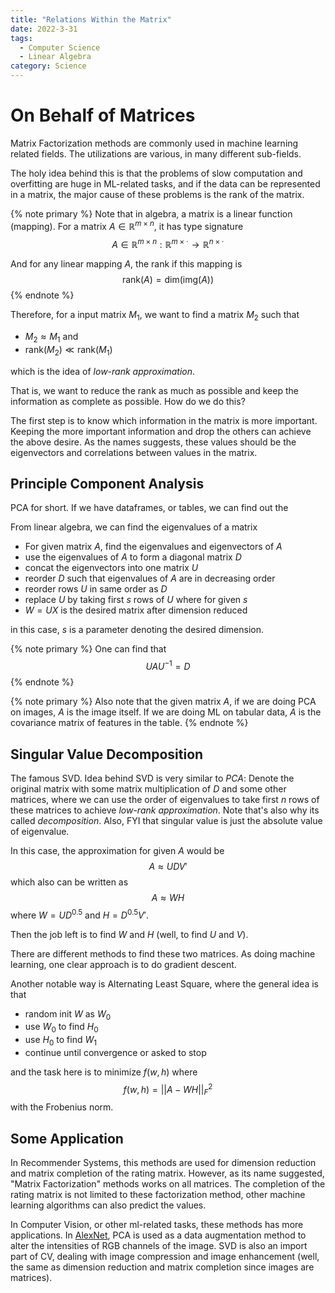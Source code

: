 ```yaml
---
title: "Relations Within the Matrix"
date: 2022-3-31
tags:
  - Computer Science
  - Linear Algebra
category: Science
---
```


# On Behalf of Matrices

Matrix Factorization methods are commonly used in machine learning related fields.
The utilizations are various, in many different sub-fields.

The holy idea behind this is that the problems of slow computation and overfitting are huge in ML-related tasks,
and if the data can be represented in a matrix,
the major cause of these problems is the rank of the matrix.

{% note primary %}
Note that in algebra, a matrix is a linear function (mapping).
For a matrix $A \in \mathbb{R}^{m \times n}$, it has type signature
$$
A \in \mathbb{R}^{m \times n} : \mathbb{R}^{m \times \cdot} \rightarrow \mathbb{R}^{n \times \cdot}
$$

And for any linear mapping $A$, the rank if this mapping is
$$
\mathrm{rank}(A) = \mathrm{dim}(\mathrm{img}(A))
$$
{% endnote %}

Therefore, for a input matrix $M_1$,
we want to find a matrix $M_2$ such that
* $M_2 \approx M_1$ and 
* $\mathrm{rank}(M_2) \ll \mathrm{rank}(M_1)$

which is the idea of *low-rank approximation*.

That is, we want to reduce the rank as much as possible and
keep the information as complete as possible.
How do we do this?

The first step is to know which information in the matrix is more important.
Keeping the more important information and drop the others can achieve the above desire.
As the names suggests,
these values should be the eigenvectors and correlations between values in the matrix.

## Principle Component Analysis

PCA for short.
If we have dataframes, or tables,
we can find out the 

From linear algebra,
we can find the eigenvalues of a matrix

* For given matrix $A$, find the eigenvalues and eigenvectors of $A$
* use the eigenvalues of $A$ to form a diagonal matrix $D$
* concat the eigenvectors into one matrix $U$
* reorder $D$ such that eigenvalues of $A$ are in decreasing order
* reorder rows $U$ in same order as $D$
* replace $U$ by taking first $s$ rows of $U$ where for given $s$
* $W = UX$ is the desired matrix after dimension reduced

in this case, $s$ is a parameter denoting the desired dimension.

{% note primary %}
One can find that
$$
UAU^{-1} = D
$$
{% endnote %}

{% note primary %}
Also note that the given matrix $A$, 
if we are doing PCA on images, $A$ is the image itself.
If we are doing ML on tabular data, $A$ is the covariance matrix of features in the table.
{% endnote %}

## Singular Value Decomposition

The famous SVD.
Idea behind SVD is very similar to $PCA$:
Denote the original matrix with some matrix multiplication of $D$ and some other matrices,
where we can use the order of eigenvalues to take first $n$ rows of these matrices
to achieve *low-rank approximation*.
Note that's also why its called *decomposition*.
Also, FYI that singular value is just the absolute value of eigenvalue.

In this case, the approximation for given $A$ would be
$$
A \approx UDV'
$$
which also can be written as
$$
A \approx WH
$$
where $W = UD^{0.5}$ and $H = D^{0.5}V'$.

Then the job left is to find $W$ and $H$ (well, to find $U$ and $V$).

There are different methods to find these two matrices.
As doing machine learning,
one clear approach is to do gradient descent.

Another notable way is Alternating Least Square, where the general idea is that
* random init $W$ as $W_0$
* use $W_0$ to find $H_0$
* use $H_0$ to find $W_1$
* continue until convergence or asked to stop

and the task here is to minimize $f(w, h)$ where
$$
f(w, h) = ||A - WH||_{F}^{2}
$$
with the Frobenius norm.

## Some Application

In Recommender Systems,
this methods are used for dimension reduction and matrix completion of the rating matrix.
However, as its name suggested, "Matrix Factorization" methods works on all matrices.
The completion of the rating matrix is not limited to these factorization method,
other machine learning algorithms can also predict the values.

In Computer Vision, or other ml-related tasks, these methods has more applications.
In [AlexNet](https://papers.nips.cc/paper/2012/hash/c399862d3b9d6b76c8436e924a68c45b-Abstract.html),
PCA is used as a data augmentation method to alter the intensities of RGB channels of the image.
SVD is also an import part of CV, dealing with image compression and image enhancement
(well, the same as dimension reduction and matrix completion since images are matrices).


